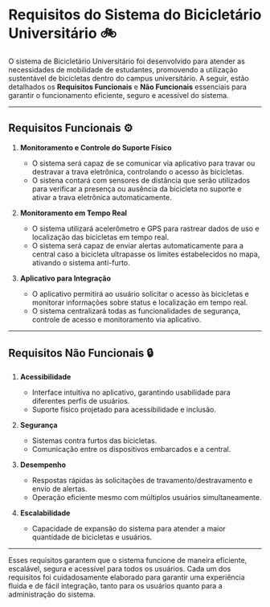 # Requisitos do Sistema do Bicicletário Universitário 🚲

O sistema de Bicicletário Universitário foi desenvolvido para atender as necessidades de mobilidade de estudantes, promovendo a utilização sustentável de bicicletas dentro do campus universitário. A seguir, estão detalhados os **Requisitos Funcionais** e **Não Funcionais** essenciais para garantir o funcionamento eficiente, seguro e acessível do sistema.

---

## Requisitos Funcionais ⚙️

1. **Monitoramento e Controle do Suporte Físico**
   - O sistema será capaz de se comunicar via aplicativo para travar ou destravar a trava eletrônica, controlando o acesso às bicicletas.
   - O sistena contará com sensores de distância que serão utilizados para verificar a presença ou ausência da bicicleta no suporte e ativar a trava eletrônica automaticamente.

2. **Monitoramento em Tempo Real**
   - O sistema utilizará acelerômetro e GPS para rastrear dados de uso e localização das bicicletas em tempo real.
   - O sistema será capaz de enviar alertas automaticamente para a central caso a bicicleta ultrapasse os limites estabelecidos no mapa, ativando o sistema anti-furto.

3. **Aplicativo para Integração**
   - O aplicativo permitirá ao usuário solicitar o acesso às bicicletas e monitorar informações sobre status e localização em tempo real.
   - O sistema centralizará todas as funcionalidades de segurança, controle de acesso e monitoramento via aplicativo.

---

## Requisitos Não Funcionais 🔒

1. **Acessibilidade**
   - Interface intuitiva no aplicativo, garantindo usabilidade para diferentes perfis de usuários.
   - Suporte físico projetado para acessibilidade e inclusão.

2. **Segurança**
   - Sistemas contra furtos das bicicletas.
   - Comunicação entre os dispositivos embarcados e a central.

3. **Desempenho**
   - Respostas rápidas às solicitações de travamento/destravamento e envio de alertas.
   - Operação eficiente mesmo com múltiplos usuários simultaneamente.

4. **Escalabilidade**
   - Capacidade de expansão do sistema para atender a maior quantidade de bicicletas e usuários.

---

Esses requisitos garantem que o sistema funcione de maneira eficiente, escalável, segura e acessível para todos os usuários. Cada um dos requisitos foi cuidadosamente elaborado para garantir uma experiência fluida e de fácil integração, tanto para os usuários quanto para a administração do sistema.
